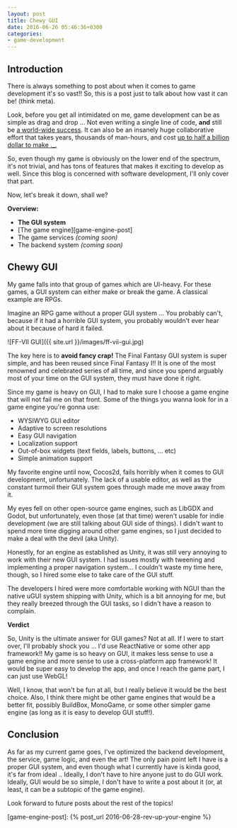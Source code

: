 ```yaml
---
layout: post
title: Chewy GUI
date: 2016-06-26 05:46:36+0300
categories: 
- game-development
---
```


## Introduction

There is always something to post about when it comes to game development it's so vast!! So, this is a post just to talk about how vast it can be! (think meta).

Look, before you get all intimidated on me, game development can be as simple as drag and drop ... Not even writing a single line of code, **and** still be [a world-wide success][color-switch-article]. It can also be an insanely huge collaborative effort that takes years, thousands of man-hours, and cost [up to half a billion dollar to make ._.][expensive-aaa-games]

So, even though my game is obviously on the lower end of the spectrum, it's not trivial, and has tons of features that makes it exciting to develop as well. Since this blog is concerned with software development, I'll only cover that part.

Now, let's break it down, shall we?

__Overview:__

+ __The GUI system__
+ [The game engine][game-engine-post]
+ The game services _(coming soon)_
+ The backend system _(coming soon)_

## Chewy GUI

My game falls into that group of games which are UI-heavy. For these games, a GUI system can either make or break the game. A classical example are RPGs. 

Imagine an RPG game without a proper GUI system ... You probably can't, because if it had a horrible GUI system, you probably wouldn't ever hear about it because of hard it failed.

![FF-VII GUI]({{ site.url }}/images/ff-vii-gui.jpg)

The key here is to __avoid fancy crap!__ The Final Fantasy GUI system is super simple, and has been reused since Final Fantasy I!! It is one of the most renowned and celebrated series of all time, and since you spend arguably most of your time on the GUI system, they must have done it right.

Since my game is heavy on GUI, I had to make sure I choose a game engine that will not fail me on that front. Some of the things you wanna look for in a game engine you're gonna use:

+ WYSIWYG GUI editor
+ Adaptive to screen resolutions
+ Easy GUI navigation
+ Localization support
+ Out-of-box widgets (text fields, labels, buttons, ... etc)
+ Simple animation support

My favorite engine until now, Cocos2d, fails horribly when it comes to GUI development, unfortunately. The lack of a usable editor, as well as the constant turmoil their GUI system goes through made me move away from it.

My eyes fell on other open-source game engines, such as LibGDX and Godot, but unfortunately, even those (at that time) weren't usable for indie development (we are still talking about GUI side of things). I didn't want to spend more time digging around other game engines, so I just decided to make a deal with the devil (aka Unity).

Honestly, for an engine as established as Unity, it was still very annoying to work with their new GUI system. I had issues mostly with tweening and implementing a proper navigation system... I couldn't waste my time here, though, so I hired some else to take care of the GUI stuff.

The developers I hired were more comfortable working with NGUI than the native uGUI system shipping with Unity, which is a bit annoying for me, but they really breezed through the GUI tasks, so I didn't have a reason to complain.

__Verdict__

So, Unity is the ultimate answer for GUI games? Not at all. If I were to start over, I'll probably shock you ... I'd use ReactNative or some other app framework!! My game is so heavy on GUI, it makes less sense to use a game engine and more sense to use a cross-platform app framework! It would be super easy to develop the app, and once I reach the game part, I can just use WebGL!

Well, I know, that won't be fun at all, but I really believe it would be the best choice. Also, I think there might be other game engines that would be a better fit, possibly BuildBox, MonoGame, or some other simpler game engine (as long as it is easy to develop GUI stuff!).

## Conclusion

As far as my current game goes, I've optimized the backend development, the service, game logic, and even the art! The only pain point left I have is a proper GUI system, and even though what I currently have is kinda good, it's far from ideal .. Ideally, I don't have to hire anyone just to do GUI work. Ideally, GUI would be so simple, I don't have to write a post about it (or, at least, it can be a subtopic of the game engine).

Look forward to future posts about the rest of the topics!

[color-switch-article]: https://www.buildbox.com/number-one-iphone-app-made-with-buildbox/
[expensive-aaa-games]: https://en.wikipedia.org/wiki/List_of_most_expensive_video_games_to_develop
[game-engine-post]: {% post_url 2016-06-28-rev-up-your-engine %}
